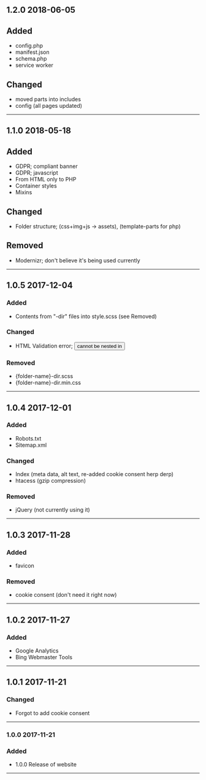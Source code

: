 ## 1.2.0 2018-06-05

## Added
- config.php
- manifest.json
- schema.php
- service worker

## Changed
- moved parts into includes
- config (all pages updated)

------------------------------------------------------------

## 1.1.0 2018-05-18

## Added
- GDPR; compliant banner
- GDPR; javascript
- From HTML only to PHP
- Container styles
- Mixins

## Changed
- Folder structure; (css+img+js -> assets), (template-parts for php)

## Removed
- Modernizr; don't believe it's being used currently

------------------------------------------------------------

## 1.0.5 2017-12-04

### Added
- Contents from "-dir" files into style.scss (see Removed)

### Changed
- HTML Validation error; <button> cannot be nested in <a>

### Removed
- {folder-name}-dir.scss
- {folder-name}-dir.min.css

------------------------------------------------------------

## 1.0.4 2017-12-01

### Added
- Robots.txt
- Sitemap.xml

### Changed
- Index (meta data, alt text, re-added cookie consent herp derp)
- htacess (gzip compression)

### Removed
- jQuery (not currently using it)

------------------------------------------------------------

## 1.0.3 2017-11-28

### Added
- favicon

### Removed
- cookie consent (don't need it right now)

------------------------------------------------------------

## 1.0.2 2017-11-27

### Added
- Google Analytics
- Bing Webmaster Tools

------------------------------------------------------------

## 1.0.1 2017-11-21

### Changed
- Forgot to add cookie consent

------------------------------------------------------------

### 1.0.0 2017-11-21

### Added
- 1.0.0 Release of website

------------------------------------------------------------
